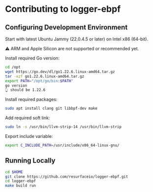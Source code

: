 # Contributing to logger-ebpf

## Configuring Development Environment

Start with latest Ubuntu Jammy (22.0.4.5 or later) on Intel x86 (64-bit).

⚠️ ARM and Apple Silicon are not supported or recommended yet.

Install required Go version:
```bash
cd /opt
wget https://go.dev/dl/go1.22.6.linux-amd64.tar.gz
tar -xzf go1.22.6.linux-amd64.tar.gz
export PATH="/opt/go/bin:$PATH"
go version
👆 should be 1.22.6
```

Install required packages:
```bash
sudo apt install clang git libbpf-dev make
```

Add required soft link:
```bash
sudo ln -s /usr/bin/llvm-strip-14 /usr/bin/llvm-strip
```

Export include variable:
```bash
export C_INCLUDE_PATH=/usr/include/x86_64-linux-gnu/
```

## Running Locally

```bash
cd $HOME
git clone https://github.com/resurfaceio/logger-ebpf.git
cd logger-ebpf
make build run
```